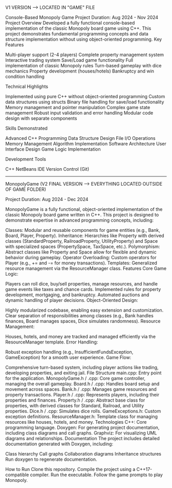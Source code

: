V1 VERSION --> LOCATED IN "GAME" FILE

Console-Based Monopoly Game
Project Duration: Aug 2024 - Nov 2024
Project Overview
Developed a fully functional console-based implementation of the classic Monopoly board game using C++. This project demonstrates fundamental programming concepts and data structure implementation without using object-oriented programming.
Key Features

Multi-player support (2-4 players)
Complete property management system
Interactive trading system
Save/Load game functionality
Full implementation of classic Monopoly rules
Turn-based gameplay with dice mechanics
Property development (houses/hotels)
Bankruptcy and win condition handling

Technical Highlights

Implemented using pure C++ without object-oriented programming
Custom data structures using structs
Binary file handling for save/load functionality
Memory management and pointer manipulation
Complex game state management
Robust input validation and error handling
Modular code design with separate components

Skills Demonstrated

Advanced C++ Programming
Data Structure Design
File I/O Operations
Memory Management
Algorithm Implementation
Software Architecture
User Interface Design
Game Logic Implementation

Development Tools

C++
NetBeans IDE
Version Control (Git)
_______________________________________________________________________________________________________________________________________________________________________________________________________________________________________________________________________________________________________________________________________________________________________________

MonopolyGame (V2 FINAL VERSION --> EVERYTHING LOCATED OUTSIDE OF GAME FOLDER)

Project Duration: Aug 2024 - Dec 2024

MonopolyGame is a fully functional, object-oriented implementation of the classic Monopoly board game written in C++. This project is designed to demonstrate expertise in advanced programming concepts, including:

Classes: Modular and reusable components for game entities (e.g., Bank, Board, Player, Property).
Inheritance: Hierarchies like Property with derived classes (StandardProperty, RailroadProperty, UtilityProperty) and Space with specialized spaces (PropertySpace, TaxSpace, etc.).
Polymorphism: Abstract classes like Property and Space allow for flexible and dynamic behavior during gameplay.
Operator Overloading: Custom operators for Player (e.g., += and -= for money transactions).
Templates: Generalized resource management via the ResourceManager class.
Features
Core Game Logic:

Players can roll dice, buy/sell properties, manage resources, and handle game events like taxes and chance cards.
Implemented rules for property development, mortgaging, and bankruptcy.
Automated auctions and dynamic handling of player decisions.
Object-Oriented Design:

Highly modularized codebase, enabling easy extension and customization.
Clear separation of responsibilities among classes (e.g., Bank handles finances, Board manages spaces, Dice simulates randomness).
Resource Management:

Houses, hotels, and money are tracked and managed efficiently via the ResourceManager template.
Error Handling:

Robust exception handling (e.g., InsufficientFundsException, GameException) for a smooth user experience.
Game Flow:

Comprehensive turn-based system, including player actions like trading, developing properties, and exiting jail.
File Structure
main.cpp: Entry point for the application.
MonopolyGame.h / .cpp: Core game controller, managing the overall gameplay.
Board.h / .cpp: Handles board setup and movement across spaces.
Bank.h / .cpp: Manages game resources and property transactions.
Player.h / .cpp: Represents players, including their properties and finances.
Property.h / .cpp: Abstract base class for properties, with derived classes for Standard, Railroad, and Utility properties.
Dice.h / .cpp: Simulates dice rolls.
GameExceptions.h: Custom exception definitions.
ResourceManager.h: Template class for managing resources like houses, hotels, and money.
Technologies
C++: Core programming language.
Doxygen: For generating project documentation, including class diagrams and call graphs.
Graphviz: For visualizing UML diagrams and relationships.
Documentation
The project includes detailed documentation generated with Doxygen, including:

Class hierarchy
Call graphs
Collaboration diagrams
Inheritance structures
Run doxygen to regenerate documentation.

How to Run
Clone this repository.
Compile the project using a C++17-compatible compiler.
Run the executable.
Follow the game prompts to play Monopoly.
